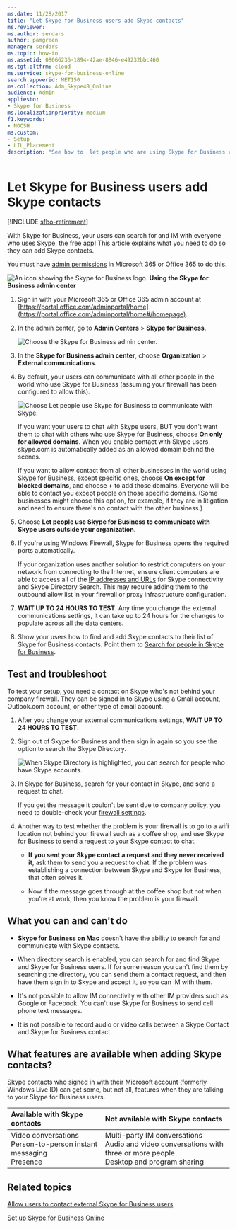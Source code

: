 ```yaml
---
ms.date: 11/28/2017
title: "Let Skype for Business users add Skype contacts"
ms.reviewer: 
ms.author: serdars
author: pamgreen
manager: serdars
ms.topic: how-to
ms.assetid: 08666236-1894-42ae-8846-e49232bbc460
ms.tgt.pltfrm: cloud
ms.service: skype-for-business-online
search.appverid: MET150
ms.collection: Adm_Skype4B_Online
audience: Admin
appliesto:
- Skype for Business
ms.localizationpriority: medium
f1.keywords:
- NOCSH
ms.custom:
- Setup
- LIL_Placement
description: "See how to  let people who are using Skype for Business contact Skype for Business users from outside your organization and add them to their list of contacts. "
---
```


# Let Skype for Business users add Skype contacts

[!INCLUDE [sfbo-retirement](../../Hub/includes/sfbo-retirement.md)]

With Skype for Business, your users can search for and IM with everyone who uses Skype, the free app! This article explains what you need to do so they can add Skype contacts. 
  
You must have [admin permissions](https://support.office.com/article/da585eea-f576-4f55-a1e0-87090b6aaa9d?ui=en-US&rs=en-US&ad=US) in Microsoft 365 or Office 365 to do this.

![An icon showing the Skype for Business logo.](../images/sfb-logo-30x30.png) **Using the Skype for Business admin center**
  
1. Sign in with your Microsoft 365 or Office 365 admin account at [https://portal.office.com/adminportal/home](https://portal.office.com/adminportal/home#/homepage).
    
2. In the admin center, go to **Admin Centers** > **Skype for Business**. 
    
    ![Choose the Skype for Business admin center.](../images/376a7a45-e6e3-4716-be09-d2f294d885a2.png)
  
3. In the **Skype for Business admin center**, choose **Organization** > **External communications**. 
    
4. By default, your users can communicate with all other people in the world who use Skype for Business (assuming your firewall has been configured to allow this). 
    
    ![Choose Let people use Skype for Business to communicate with Skype.](../images/333789f8-2ea6-4bbd-805b-18130f427999.png)
  
    If you want your users to chat with Skype users, BUT you don't want them to chat with others who use Skype for Business, choose **On only for allowed domains**. When you enable contact with Skype users, skype.com is automatically added as an allowed domain behind the scenes. 
    
    If you want to allow contact from all other businesses in the world using Skype for Business, except specific ones, choose **On except for blocked domains**, and choose **+** to add those domains. Everyone will be able to contact you except people on those specific domains. (Some businesses might choose this option, for example, if they are in litigation and need to ensure there's no contact with the other business.)
    
5. Choose **Let people use Skype for Business to communicate with Skype users outside your organization**. 
    
6.  If you're using Windows Firewall, Skype for Business opens the required ports automatically.
    
    If your organization uses another solution to restrict computers on your network from connecting to the Internet, ensure client computers are able to access all of the [IP addresses and URLs](https://support.office.com/article/8548a211-3fe7-47cb-abb1-355ea5aa88a2) for Skype connectivity and Skype Directory Search. This may require adding them to the outbound allow list in your firewall or proxy infrastructure configuration.
    
7. **WAIT UP TO 24 HOURS TO TEST**. Any time you change the external communications settings, it can take up to 24 hours for the changes to populate across all the data centers.
    
8. Show your users how to find and add Skype contacts to their list of Skype for Business contacts. Point them to [Search for people in Skype for Business](https://support.office.com/article/b12500ef-e37f-4d22-aade-c11277e53f19).
    
## Test and troubleshoot

To test your setup, you need a contact on Skype who's not behind your company firewall. They can be signed in to Skype using a Gmail account, Outlook.com account, or other type of email account.
  
1. After you change your external communications settings, **WAIT UP TO 24 HOURS TO TEST**.
    
2. Sign out of Skype for Business and then sign in again so you see the option to search the Skype Directory. 
    
    ![When Skype Directory is highlighted, you can search for people who have Skype accounts.](../images/76ee9fab-1ac3-4f4a-9569-f5f2606dbb7a.png)
  
3. In Skype for Business, search for your contact in Skype, and send a request to chat. 
    
    If you get the message it couldn't be sent due to company policy, you need to double-check your [firewall settings](https://support.office.com/article/8548a211-3fe7-47cb-abb1-355ea5aa88a2). 
    
4. Another way to test whether the problem is your firewall is to go to a wifi location not behind your firewall such as a coffee shop, and use Skype for Business to send a request to your Skype contact to chat. 
    
   - **If you sent your Skype contact a request and they never received it**, ask them to send you a request to chat. If the problem was establishing a connection between Skype and Skype for Business, that often solves it.
    
   - Now if the message goes through at the coffee shop but not when you're at work, then you know the problem is your firewall. 
    
## What you can and can't do

- **Skype for Business on Mac** doesn't have the ability to search for and communicate with Skype contacts.
    
- When directory search is enabled, you can search for and find Skype and Skype for Business users. If for some reason you can't find them by searching the directory, you can send them a contact request, and then have them sign in to Skype and accept it, so you can IM with them. 
    
- It's not possible to allow IM connectivity with other IM providers such as Google or Facebook. You can't use Skype for Business to send cell phone text messages.

- It is not possible to record audio or video calls between a Skype Contact and Skype for Business contact.
    
## What features are available when adding Skype contacts?

Skype contacts who signed in with their Microsoft account (formerly Windows Live ID) can get some, but not all, features when they are talking to your Skype for Business users.
  
|**Available with Skype contacts**|**Not available with Skype contacts**|
|:-----|:-----|
| Video conversations <br/>  Person-to-person instant messaging <br/>  Presence <br/> | Multi-party IM conversations <br/>  Audio and video conversations with three or more people <br/>  Desktop and program sharing <br/> |
   
## Related topics

[Allow users to contact external Skype for Business users](allow-users-to-contact-external-skype-for-business-users.md)
  
[Set up Skype for Business Online](set-up-skype-for-business-online.md)

